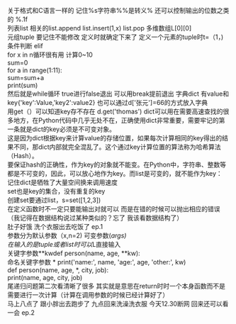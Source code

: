 关于格式和C语言一样的 记住%s字符串%%是转义%  还可以控制输出的位数之类的 %.1f  
列表list 相关的list.append   list.insert(1,x) list.pop  多维数组L[0][0]  
元组tuple 要记住不能修改 定义时就确定下来了 定义一个元素的tuple时t=（1，)   
条件判断 elif  
for x in n循环很有用 计算0~10  
sum=0  
for a in range(1:11):  
  sum=sum+a  
  print(sum)  
然后就是while循环 true进行false退出 可以用break提前退出 
字典dict 有value和key{'key':Value,'key2':value2}  也可以通过d['张元']=66的方式放入字典  
用get（）可以知道key存不存在  d.get('thomas')
dict可以用在需要高速查找的很多地方，在Python代码中几乎无处不在，正确使用dict非常重要，需要牢记的第一条就是dict的key必须是不可变对象。  
这是因为dict根据key来计算value的存储位置，如果每次计算相同的key得出的结果不同，那dict内部就完全混乱了。这个通过key计算位置的算法称为哈希算法（Hash）。  
要保证hash的正确性，作为key的对象就不能变。在Python中，字符串、整数等都是不可变的，因此，可以放心地作为key。而list是可变的，就不能作为key：  
记住dict是牺牲了大量空间换来调用速度  
set也是key的集合，没有重复的key  
创建set要通过list，s=set([1,2,3])  
在定义函数时不一定只要能输出对就可以 而是在错的时候可以抛出相应的错误（我记得在数据结构说过某种类似的？忘了 我该看数据结构了）  
肚子好饿 洗个衣服出去吃饭了       ep.1  
参数分为默认参数（x,n=2) 可变参数(*args)  
在输入的是tuple或者list时可以*L直接输入  
关键字参数**kwdef person(name, age, **kw):  
命名关键字参数 *
print('name:', name, 'age:', age, 'other:', kw)  
def person(name, age, *, city, job):  
    print(name, age, city, job)  
尾递归问题第二次看清晰了很多 其实就是意思在return时时一个本身函数而不是需要进行一次计算（计算在调用参数的时候已经计算好了）  
马上八点了 跟小胖出去跑步了 九点回来洗澡洗衣服 今天12.30断网 回来还可以看一会       ep.2  



